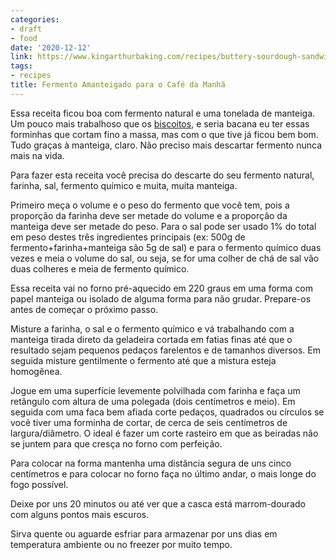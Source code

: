 ```yaml
---
categories:
- draft
- food
date: '2020-12-12'
link: https://www.kingarthurbaking.com/recipes/buttery-sourdough-sandwich-biscuits-recipe
tags:
- recipes
title: Fermento Amanteigado para o Café da Manhã
---
```


Essa receita ficou boa com fermento natural e uma tonelada de manteiga. Um pouco mais trabalhoso que os [biscoitos], e seria bacana eu ter essas forminhas que cortam fino a massa, mas com o que tive já ficou bem bom. Tudo graças à manteiga, claro. Não preciso mais descartar fermento nunca mais na vida.

Para fazer esta receita você precisa do descarte do seu fermento natural, farinha, sal, fermento químico e muita, muita manteiga.

Primeiro meça o volume e o peso do fermento que você tem, pois a proporção da farinha deve ser metade do volume e a proporção da manteiga deve ser metade do peso. Para o sal pode ser usado 1% do total em peso destes três ingredientes principais (ex: 500g de fermento+farinha+manteiga são 5g de sal) e para o fermento químico duas vezes e meia o volume do sal, ou seja, se for uma colher de chá de sal vão duas colheres e meia de fermento químico.

Essa receita vai no forno pré-aquecido em 220 graus em uma forma com papel manteiga ou isolado de alguma forma para não grudar. Prepare-os antes de começar o próximo passo.

Misture a farinha, o sal e o fermento químico e vá trabalhando com a manteiga tirada direto da geladeira cortada em fatias finas até que o resultado sejam pequenos pedaços farelentos e de tamanhos diversos. Em seguida misture gentilmente o fermento até que a mistura esteja homogênea.

Jogue em uma superfície levemente polvilhada com farinha e faça um retângulo com altura de uma polegada (dois centímetros e meio). Em seguida com uma faca bem afiada corte pedaços, quadrados ou círculos se você tiver uma forminha de cortar, de cerca de seis centímetros de largura/diâmetro. O ideal é fazer um corte rasteiro em que as beiradas não se juntem para que cresça no forno com perfeição.

Para colocar na forma mantenha uma distância segura de uns cinco centímetros e para colocar no forno faça no último andar, o mais longe do fogo possível.

Deixe por uns 20 minutos ou até ver que a casca está marrom-dourado com alguns pontos mais escuros.

Sirva quente ou aguarde esfriar para armazenar por uns dias em temperatura ambiente ou no freezer por muito tempo.

[biscoitos]: /biscoito-fermento-natural